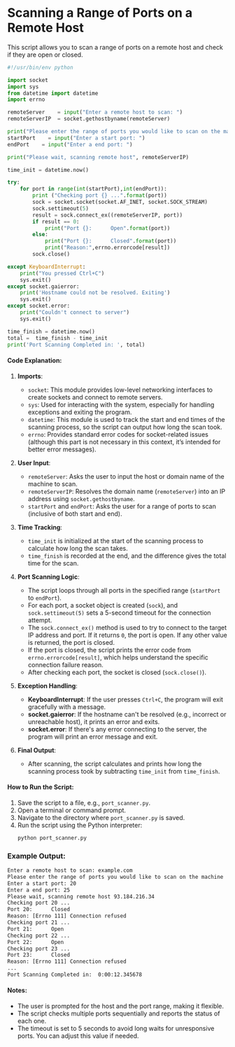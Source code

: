 # Scanning a Range of Ports on a Remote Host

This script allows you to scan a range of ports on a remote host and check if they are open or closed.

```python
#!/usr/bin/env python

import socket
import sys
from datetime import datetime
import errno

remoteServer    = input("Enter a remote host to scan: ")
remoteServerIP  = socket.gethostbyname(remoteServer)

print("Please enter the range of ports you would like to scan on the machine")
startPort    = input("Enter a start port: ")
endPort    = input("Enter a end port: ")

print("Please wait, scanning remote host", remoteServerIP)

time_init = datetime.now()

try:
	for port in range(int(startPort),int(endPort)):
		print ("Checking port {} ...".format(port))
		sock = socket.socket(socket.AF_INET, socket.SOCK_STREAM)
		sock.settimeout(5)
		result = sock.connect_ex((remoteServerIP, port))
		if result == 0:
			print("Port {}: 	 Open".format(port))
		else:
			print("Port {}: 	 Closed".format(port))
			print("Reason:",errno.errorcode[result])
		sock.close()

except KeyboardInterrupt:
	print("You pressed Ctrl+C")
	sys.exit()
except socket.gaierror:
	print('Hostname could not be resolved. Exiting')
	sys.exit()
except socket.error:
	print("Couldn't connect to server")
	sys.exit()

time_finish = datetime.now()
total =  time_finish - time_init
print('Port Scanning Completed in: ', total)
```


#### Code Explanation:

1. **Imports**:
   - `socket`: This module provides low-level networking interfaces to create sockets and connect to remote servers.
   - `sys`: Used for interacting with the system, especially for handling exceptions and exiting the program.
   - `datetime`: This module is used to track the start and end times of the scanning process, so the script can output how long the scan took.
   - `errno`: Provides standard error codes for socket-related issues (although this part is not necessary in this context, it’s intended for better error messages).

2. **User Input**:
   - `remoteServer`: Asks the user to input the host or domain name of the machine to scan.
   - `remoteServerIP`: Resolves the domain name (`remoteServer`) into an IP address using `socket.gethostbyname`.
   - `startPort` and `endPort`: Asks the user for a range of ports to scan (inclusive of both start and end).

3. **Time Tracking**:
   - `time_init` is initialized at the start of the scanning process to calculate how long the scan takes.
   - `time_finish` is recorded at the end, and the difference gives the total time for the scan.

4. **Port Scanning Logic**:
   - The script loops through all ports in the specified range (`startPort` to `endPort`).
   - For each port, a socket object is created (`sock`), and `sock.settimeout(5)` sets a 5-second timeout for the connection attempt.
   - The `sock.connect_ex()` method is used to try to connect to the target IP address and port. If it returns `0`, the port is open. If any other value is returned, the port is closed.
   - If the port is closed, the script prints the error code from `errno.errorcode[result]`, which helps understand the specific connection failure reason.
   - After checking each port, the socket is closed (`sock.close()`).

5. **Exception Handling**:
   - **KeyboardInterrupt**: If the user presses `Ctrl+C`, the program will exit gracefully with a message.
   - **socket.gaierror**: If the hostname can't be resolved (e.g., incorrect or unreachable host), it prints an error and exits.
   - **socket.error**: If there's any error connecting to the server, the program will print an error message and exit.

6. **Final Output**:
   - After scanning, the script calculates and prints how long the scanning process took by subtracting `time_init` from `time_finish`.

#### How to Run the Script:

1. Save the script to a file, e.g., `port_scanner.py`.
2. Open a terminal or command prompt.
3. Navigate to the directory where `port_scanner.py` is saved.
4. Run the script using the Python interpreter:
   ```bash
   python port_scanner.py
   ```

### Example Output:

```bash
Enter a remote host to scan: example.com
Please enter the range of ports you would like to scan on the machine
Enter a start port: 20
Enter a end port: 25
Please wait, scanning remote host 93.184.216.34
Checking port 20 ...
Port 20:      Closed
Reason: [Errno 111] Connection refused
Checking port 21 ...
Port 21:      Open
Checking port 22 ...
Port 22:      Open
Checking port 23 ...
Port 23:      Closed
Reason: [Errno 111] Connection refused
...
Port Scanning Completed in:  0:00:12.345678
```

#### Notes:
- The user is prompted for the host and the port range, making it flexible.
- The script checks multiple ports sequentially and reports the status of each one.
- The timeout is set to 5 seconds to avoid long waits for unresponsive ports. You can adjust this value if needed.
